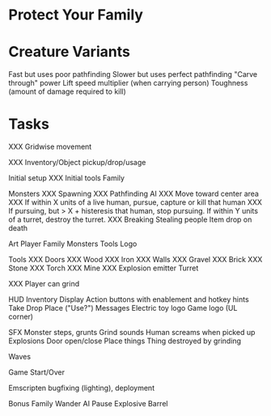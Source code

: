 Protect Your Family
===================

# Creature Variants

Fast but uses poor pathfinding
Slower but uses perfect pathfinding
"Carve through" power
Lift speed multiplier (when carrying person)
Toughness (amount of damage required to kill)

# Tasks

XXX Gridwise movement

XXX Inventory/Object pickup/drop/usage

Initial setup
XXX Initial tools
    Family

Monsters
XXX Spawning
XXX Pathfinding
    AI
XXX     Move toward center area
XXX     If within X units of a live human, pursue, capture or kill that human
XXX     If pursuing, but > X + histeresis that human, stop pursuing.
        If within Y units of a turret, destroy the turret.
XXX Breaking
    Stealing people
    Item drop on death

Art
    Player
    Family
    Monsters
    Tools
    Logo

Tools
XXX Doors
XXX     Wood
XXX     Iron
XXX Walls
XXX     Gravel
XXX     Brick
XXX     Stone
XXX Torch
XXX Mine
XXX     Explosion emitter
    Turret

XXX Player can grind

HUD
    Inventory Display
    Action buttons with enablement and hotkey hints
        Take
        Drop
        Place ("Use?")
    Messages
    Electric toy logo
    Game logo (UL corner)

SFX
    Monster steps, grunts
    Grind sounds
    Human screams when picked up
    Explosions
    Door open/close
    Place things
    Thing destroyed by grinding

Waves

Game Start/Over

Emscripten bugfixing (lighting), deployment

Bonus
    Family Wander AI
    Pause
    Explosive Barrel
